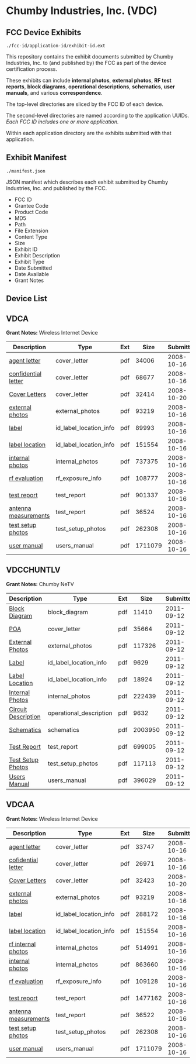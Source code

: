 # Chumby Industries, Inc. (VDC)
## FCC Device Exhibits

```
./fcc-id/application-id/exhibit-id.ext
```

This repository contains the exhibit documents submitted by Chumby Industries, Inc. to (and published by) the FCC as part of the device certification process.

These exhibits can include **internal photos**, **external photos**, **RF test reports**, **block diagrams**, **operational descriptions**, **schematics**, **user manuals**, and various **correspondence**.

The top-level directories are sliced by the FCC ID of each device.

The second-level directories are named according to the application UUIDs. *Each FCC ID includes one or more application.*

Within each application directory are the exhibits submitted with that application. 

## Exhibit Manifest

```
./manifest.json
```

JSON manifest which describes each exhibit submitted by Chumby Industries, Inc. and published by the FCC.

- FCC ID
- Grantee Code
- Product Code
- MD5
- Path
- File Extension
- Content Type
- Size
- Exhibit ID
- Exhibit Description
- Exhibit Type
- Date Submitted
- Date Available
- Grant Notes

## Device List
## VDCA
**Grant Notes:** Wireless Internet Device

| Description | Type | Ext | Size | Submitted | Available |
| ----------- | ---- | --- | ---- | --------- | --------- |
| [agent letter](VDCA/7c55f8bb2749ff97f386859c6a0340e1/1016010.pdf) | cover_letter | pdf | 34006 | 2008-10-16 | 2008-10-20 |
| [confidential letter](VDCA/7c55f8bb2749ff97f386859c6a0340e1/1016011.pdf) | cover_letter | pdf | 68677 | 2008-10-16 | 2008-10-20 |
| [Cover Letters](VDCA/7c55f8bb2749ff97f386859c6a0340e1/1017909.pdf) | cover_letter | pdf | 32414 | 2008-10-20 | 2008-10-20 |
| [external photos](VDCA/7c55f8bb2749ff97f386859c6a0340e1/1016012.pdf) | external_photos | pdf | 93219 | 2008-10-16 | 2008-10-20 |
| [label](VDCA/7c55f8bb2749ff97f386859c6a0340e1/1016013.pdf) | id_label_location_info | pdf | 89993 | 2008-10-16 | 2008-10-20 |
| [label location](VDCA/7c55f8bb2749ff97f386859c6a0340e1/1016014.pdf) | id_label_location_info | pdf | 151554 | 2008-10-16 | 2008-10-20 |
| [internal photos](VDCA/7c55f8bb2749ff97f386859c6a0340e1/1016015.pdf) | internal_photos | pdf | 737375 | 2008-10-16 | 2008-10-20 |
| [rf evaluation](VDCA/7c55f8bb2749ff97f386859c6a0340e1/1016018.pdf) | rf_exposure_info | pdf | 108777 | 2008-10-16 | 2008-10-20 |
| [test report](VDCA/7c55f8bb2749ff97f386859c6a0340e1/1016021.pdf) | test_report | pdf | 901337 | 2008-10-16 | 2008-10-20 |
| [antenna measurements](VDCA/7c55f8bb2749ff97f386859c6a0340e1/1016022.pdf) | test_report | pdf | 36524 | 2008-10-16 | 2008-10-20 |
| [test setup photos](VDCA/7c55f8bb2749ff97f386859c6a0340e1/1016023.pdf) | test_setup_photos | pdf | 262308 | 2008-10-16 | 2008-10-20 |
| [user manual](VDCA/7c55f8bb2749ff97f386859c6a0340e1/1016024.pdf) | users_manual | pdf | 1711079 | 2008-10-16 | 2008-10-20 |
## VDCCHUNTLV
**Grant Notes:** Chumby NeTV

| Description | Type | Ext | Size | Submitted | Available |
| ----------- | ---- | --- | ---- | --------- | --------- |
| [Block Diagram](VDCCHUNTLV/4d36a9aa7d5cd977ca6da63a8d697ae1/1540053.pdf) | block_diagram | pdf | 11410 | 2011-09-12 | 2011-09-12 |
| [POA](VDCCHUNTLV/4d36a9aa7d5cd977ca6da63a8d697ae1/1540059.pdf) | cover_letter | pdf | 35664 | 2011-09-12 | 2011-09-12 |
| [External Photos](VDCCHUNTLV/4d36a9aa7d5cd977ca6da63a8d697ae1/1540055.pdf) | external_photos | pdf | 117326 | 2011-09-12 | 2011-09-12 |
| [Label](VDCCHUNTLV/4d36a9aa7d5cd977ca6da63a8d697ae1/1540056.pdf) | id_label_location_info | pdf | 9629 | 2011-09-12 | 2011-09-12 |
| [Label Location](VDCCHUNTLV/4d36a9aa7d5cd977ca6da63a8d697ae1/1540057.pdf) | id_label_location_info | pdf | 18924 | 2011-09-12 | 2011-09-12 |
| [Internal Photos](VDCCHUNTLV/4d36a9aa7d5cd977ca6da63a8d697ae1/1540058.pdf) | internal_photos | pdf | 222439 | 2011-09-12 | 2011-09-12 |
| [Circuit Description](VDCCHUNTLV/4d36a9aa7d5cd977ca6da63a8d697ae1/1540054.pdf) | operational_description | pdf | 9632 | 2011-09-12 | 2011-09-12 |
| [Schematics](VDCCHUNTLV/4d36a9aa7d5cd977ca6da63a8d697ae1/1540060.pdf) | schematics | pdf | 2003950 | 2011-09-12 | 2011-09-12 |
| [Test Report](VDCCHUNTLV/4d36a9aa7d5cd977ca6da63a8d697ae1/1540061.pdf) | test_report | pdf | 699005 | 2011-09-12 | 2011-09-12 |
| [Test Setup Photos](VDCCHUNTLV/4d36a9aa7d5cd977ca6da63a8d697ae1/1540062.pdf) | test_setup_photos | pdf | 117113 | 2011-09-12 | 2011-09-12 |
| [Users Manual](VDCCHUNTLV/4d36a9aa7d5cd977ca6da63a8d697ae1/1540063.pdf) | users_manual | pdf | 396029 | 2011-09-12 | 2011-09-12 |
## VDCAA
**Grant Notes:** Wireless Internet Device

| Description | Type | Ext | Size | Submitted | Available |
| ----------- | ---- | --- | ---- | --------- | --------- |
| [agent letter](VDCAA/a9ddeace6fc2d7c7f7077c11951292b3/1016067.pdf) | cover_letter | pdf | 33747 | 2008-10-16 | 2008-10-20 |
| [cofidential letter](VDCAA/a9ddeace6fc2d7c7f7077c11951292b3/1016068.pdf) | cover_letter | pdf | 26971 | 2008-10-16 | 2008-10-20 |
| [Cover Letters](VDCAA/a9ddeace6fc2d7c7f7077c11951292b3/1017911.pdf) | cover_letter | pdf | 32423 | 2008-10-20 | 2008-10-20 |
| [external photos](VDCAA/a9ddeace6fc2d7c7f7077c11951292b3/1016012.pdf) | external_photos | pdf | 93219 | 2008-10-16 | 2008-10-20 |
| [label](VDCAA/a9ddeace6fc2d7c7f7077c11951292b3/1016070.pdf) | id_label_location_info | pdf | 288172 | 2008-10-16 | 2008-10-20 |
| [label location](VDCAA/a9ddeace6fc2d7c7f7077c11951292b3/1016071.pdf) | id_label_location_info | pdf | 151554 | 2008-10-16 | 2008-10-20 |
| [rf internal photos](VDCAA/a9ddeace6fc2d7c7f7077c11951292b3/1016072.pdf) | internal_photos | pdf | 514991 | 2008-10-16 | 2008-10-20 |
| [internal photos](VDCAA/a9ddeace6fc2d7c7f7077c11951292b3/1016073.pdf) | internal_photos | pdf | 863660 | 2008-10-16 | 2008-10-20 |
| [rf evaluation](VDCAA/a9ddeace6fc2d7c7f7077c11951292b3/1016076.pdf) | rf_exposure_info | pdf | 109128 | 2008-10-16 | 2008-10-20 |
| [test report](VDCAA/a9ddeace6fc2d7c7f7077c11951292b3/1016078.pdf) | test_report | pdf | 1477162 | 2008-10-16 | 2008-10-20 |
| [antenna measurements](VDCAA/a9ddeace6fc2d7c7f7077c11951292b3/1016079.pdf) | test_report | pdf | 36522 | 2008-10-16 | 2008-10-20 |
| [test setup photos](VDCAA/a9ddeace6fc2d7c7f7077c11951292b3/1016080.pdf) | test_setup_photos | pdf | 262308 | 2008-10-16 | 2008-10-20 |
| [user manual](VDCAA/a9ddeace6fc2d7c7f7077c11951292b3/1016024.pdf) | users_manual | pdf | 1711079 | 2008-10-16 | 2008-10-20 |
